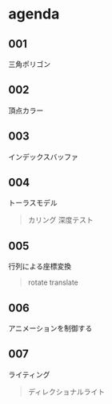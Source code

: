 # agenda



## 001

三角ポリゴン


## 002

頂点カラー


## 003

インデックスバッファ


## 004

トーラスモデル
> カリング
> 深度テスト


## 005

行列による座標変換
> rotate
> translate


## 006

アニメーションを制御する


## 007

ライティング
> ディレクショナルライト



